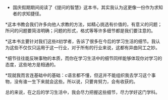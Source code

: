 * 国庆假期期间阅读了《提问的智慧》这本书，其实我认为这更像一份作为求知者的求知捷径。

*这本书教会我们许多向他人求教的方法，如精心挑选有价值的，有意义的问题；所问的问题要简洁明确；问题的形式，格式等等许多细节都是我们要注意的。

*这本书主要针对我们这些it初学者，告诉了很多在今后的学习生活的细节。我认为这些不仅仅只运用于这一行业，对于所有的行业来说，这都有异曲同工之妙。

*细节往往能反映事物的本质，而你在学习生活中的细节同样能够体现你对学习的态度，这些地方是相通的。

*现就我而言连基础中的基础：c语言都不懂，但这并不能组织我去学习这个事物，没有谁一生下来就会这些。所以说，只要肯努力，会有收获的。

总的来说，在之后的学习生活中，我会尽力把握这些细节，尽力学好这门学科。
